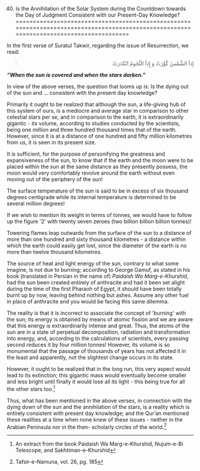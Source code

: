 40. Is the Annihilation of the Solar System during the Countdown towards the Day of Judgment Consistent with our Present-Day Knowledge?
=======================================================================================================================================

In the first verse of Suratul Takwir, regarding the issue of
Resurrection, we read:

<blockquote dir="rtl">
  <p>
إِذاَ الشَّمْسُ کُوِّرَتْ وَ إِِذاَ النُّجُومُ انْکَدَرَتْ
  </p>
</blockquote>

***“When the sun is covered and when the stars darken.”***

In view of the above verses, the question that looms up is: Is the dying
out of the sun and … consistent with the present day knowledge?

Primarily it ought to be realized that although the sun, a life-giving
hub of this system of ours, is a mediocre and average star in comparison
to other celestial stars per se, and in comparison to the earth, it is
extraordinarily gigantic - its volume, according to studies conducted by
the scientists, being one million and three hundred thousand times that
of the earth. However, since it is at a distance of one hundred and
fifty million kilometres from us, it is seen in its present size.

It is sufficient, for the purpose of personifying the greatness and
expansiveness of the sun, to know that if the earth and the moon were to
be placed within the sun at the same distance as they presently possess,
the moon would very comfortably revolve around the earth without even
moving out of the periphery of the sun!

The surface temperature of the sun is said to be in excess of six
thousand degrees centigrade while its internal temperature is determined
to be several million degrees!

If we wish to mention its weight in terms of tonnes, we would have to
follow up the figure '2' with twenty seven zeroes (two billion billion
billion tonnes)!

Towering flames leap outwards from the surface of the sun to a distance
of more than one hundred and sixty thousand kilometres - a distance
within which the earth could easily get lost, since the diameter of the
earth is no more than twelve thousand kilometres.

The source of heat and light energy of the sun, contrary to what some
imagine, is not due to burning; according to George Gamuf, as stated in
his book (translated in Persian in the name of) *Paidaish Wa
Marg-e-Khurshid*, had the sun been created entirely of anthracite and
had it been set alight during the time of the first Pharaoh of Egypt, it
should have been totally burnt up by now, leaving behind nothing but
ashes. Assume any other fuel in place of anthracite and you would be
facing this same dilemma.

The reality is that it is incorrect to associate the concept of
'burning' with the sun; its energy is obtained by means of atomic
fission and we are aware that this energy is extraordinarily intense and
great. Thus, the atoms of the sun are in a state of perpetual
decomposition, radiation and transformation into energy, and, according
to the calculations of scientists, every passing second reduces it by
four million tonnes! However, its volume is so monumental that the
passage of thousands of years has not affected it in the least and
apparently, not the slightest change occurs in its state.

However, it ought to be realized that in the long run, this very aspect
would lead to its extinction; this gigantic mass would eventually become
smaller and less bright until finally it would lose all its light - this
being true for all the other stars too.[^1]

Thus, what has been mentioned in the above verses, in connection with
the dying down of the sun and the annihilation of the stars, is a
reality which is entirely consistent with present day knowledge; and the
Qur’an mentioned these realities at a time when none knew of these
issues - neither in the Arabian Peninsula nor in the then- scholarly
circles of the world.[^2]

[^1]: An extract from the book Paidaish Wa Marg-e-Khurshid, Nujum-e-Bi
Telescope, and Sakhtiman-e-Khurshid

[^2]: Tafsir-e-Namuna, vol. 26, pg. 185



